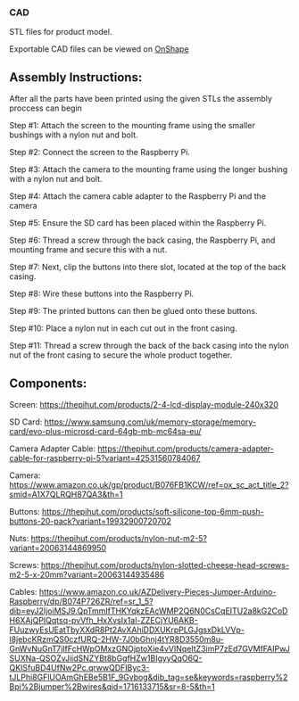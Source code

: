 ### CAD

STL files for product model.

Exportable CAD files can be viewed on [OnShape](https://cad.onshape.com/documents/a9ea1d888f3dee972e6036d2/w/ec1619c3bd35b931f617c110/e/a813004631bccc3c93063bfe?configuration=default&renderMode=0&uiState=6641d72f31b5ac3eef5448f5)


## Assembly Instructions:

After all the parts have been printed using the given STLs the assembly proccess can begin

Step #1: Attach the screen to the mounting frame using the smaller bushings with a nylon nut and bolt.

Step #2: Connect the screen to the Raspberry Pi.

Step #3: Attach the camera to the mounting frame using the longer bushing with a nylon nut and bolt.

Step #4: Attach the camera cable adapter to the Raspberry Pi and the camera

Step #5: Ensure the SD card has been placed within the Raspberry Pi.

Step #6: Thread a screw through the back casing, the Raspberry Pi, and mounting frame and secure this with a nut. 

Step #7: Next, clip the buttons into there slot, located at the top of the back casing. 

Step #8: Wire these buttons into the Raspberry Pi.

Step #9: The printed buttons can then be glued onto these buttons.

Step #10: Place a nylon nut in each cut out in the front casing.

Step #11: Thread a screw through the back of the back casing into the nylon nut of the front casing to secure the whole product together. 

## Components:

Screen: https://thepihut.com/products/2-4-lcd-display-module-240x320

SD Card: https://www.samsung.com/uk/memory-storage/memory-card/evo-plus-microsd-card-64gb-mb-mc64sa-eu/

Camera Adapter Cable: https://thepihut.com/products/camera-adapter-cable-for-raspberry-pi-5?variant=42531560784067

Camera: https://www.amazon.co.uk/gp/product/B076FB1KCW/ref=ox_sc_act_title_2?smid=A1X7QLRQH87QA3&th=1

Buttons: https://thepihut.com/products/soft-silicone-top-6mm-push-buttons-20-pack?variant=19932900720702

Nuts: https://thepihut.com/products/nylon-nut-m2-5?variant=20063144869950

Screws: https://thepihut.com/products/nylon-slotted-cheese-head-screws-m2-5-x-20mm?variant=20063144935486

Cables: https://www.amazon.co.uk/AZDelivery-Pieces-Jumper-Arduino-Raspberry/dp/B074P726ZR/ref=sr_1_5?dib=eyJ2IjoiMSJ9.QpTmmIfTHKYqkzEAcWMP2Q6N0CsCqEITU2a8kG2CoDH6XAjQPIQqtsq-pvVfh_HxXvsIx1al-ZZECjYU6AKB-FUuzwyEsUEatTbyXXdR8Pt2AvXAhiDDXUKrpPLGJgsxDkLVVp-l8jebcKRzmQS0czfURQ-2HW-7J0bGhnj4tYR8D3550m8u-GnWvNuGnT7jIfFcHWpOMxzGNOjptoXie4vVINqeItZ3imP7zEd7GVMfFAIPwJSUXNa-QSOZvJiidSNZYBt8bGgfHZw1BIgyyQqO6Q-QKISfuBD4UfNw2Pc.qrwwQDFIByc3-tJLPhi8GFlUOAmGhEBe5B1F_9Gvbog&dib_tag=se&keywords=raspberry%2Bpi%2Bjumper%2Bwires&qid=1716133715&sr=8-5&th=1

